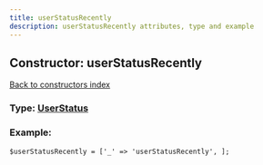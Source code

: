 ```yaml
---
title: userStatusRecently
description: userStatusRecently attributes, type and example
---
```

## Constructor: userStatusRecently  
[Back to constructors index](index.md)






### Type: [UserStatus](../types/UserStatus.md)


### Example:

```
$userStatusRecently = ['_' => 'userStatusRecently', ];
```  

